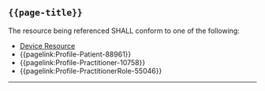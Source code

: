 ## <code>{{page-title}}</code>

The resource being referenced SHALL conform to one of the following:

- <a href="https://hl7.org/fhir/R4/Device.html">Device Resource</a>
- {{pagelink:Profile-Patient-88961}}
- {{pagelink:Profile-Practitioner-10758}}
- {{pagelink:Profile-PractitionerRole-55046}}

---